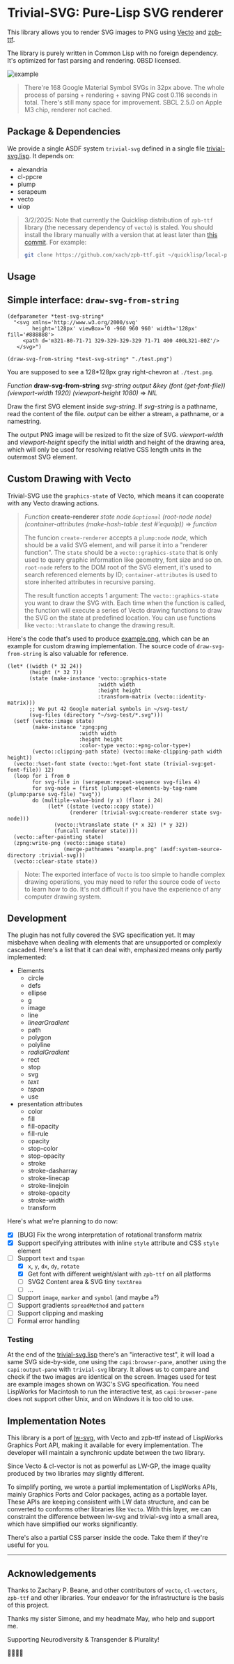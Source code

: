 # Trivial-SVG: Pure-Lisp SVG renderer

This library allows you to render SVG images to PNG using [Vecto](https://www.xach.com/lisp/vecto/) and [zpb-ttf](https://github.com/xach/zpb-ttf).

The library is purely written in Common Lisp with no foreign dependency. It's optimized for fast parsing and rendering. 0BSD licensed.

![example](example.png)

> There're 168 Google Material Symbol SVGs in 32px above. The whole process of parsing + rendering + saving PNG cost 0.116 seconds in total. There's still many space for improvement. SBCL 2.5.0 on Apple M3 chip, renderer not cached.

## Package & Dependencies

We provide a single ASDF system `trivial-svg` defined in a single file [trivial-svg.lisp](./trivial-svg.lisp). It depends on:

- alexandria
- cl-ppcre
- plump
- serapeum
- vecto
- uiop

> 3/2/2025: Note that currently the Quicklisp distribution of `zpb-ttf` library (the necessary dependency of `vecto`) is staled. You should install the library manually with a version that at least later than [this commit](https://github.com/xach/zpb-ttf/commit/3b907c6f666cd3ed56ff2d469f23c5e26a709f2b). For example:
>
> ```bash
> git clone https://github.com/xach/zpb-ttf.git ~/quicklisp/local-projects/zpb-ttf/
> ```

## Usage

## Simple interface: `draw-svg-from-string`

``` common-lisp
(defparameter *test-svg-string*
  "<svg xmlns='http://www.w3.org/2000/svg'
        height='128px' viewBox='0 -960 960 960' width='128px' fill='#888888'>
     <path d='m321-80-71-71 329-329-329-329 71-71 400 400L321-80Z'/>
   </svg>")

(draw-svg-from-string *test-svg-string* "./test.png")
```

You are supposed to see a 128*128px gray right-chevron at `./test.png`.

*Function* **draw-svg-from-string** *svg-string output &key (font (get-font-file)) (viewport-width 1920) (viewport-height 1080)* => *NIL*

Draw the first SVG element inside *svg-string*. If *svg-string* is a pathname, read the content of the file. *output* can be either a stream, a pathname, or a namestring. 

The output PNG image will be resized to fit the size of SVG. *viewport-width* and *viewport-height* specify the initial width and height of the drawing area, which will only be used for resolving relative CSS length units in the outermost SVG element.

## Custom Drawing with Vecto

Trivial-SVG use the `graphics-state` of Vecto,  which means it can cooperate with any Vecto drawing actions.

> *Function* **create-renderer** *state* *node* *`&optional`* *(root-node node) (container-attributes (make-hash-table :test #'equalp))* => *function*
>
> The funcion `create-renderer` accepts a `plump:node` *node,* which should be a valid SVG element, and will parse it into a "renderer function". The `state` should be a `vecto::graphics-state` that is only used to query graphic information like geometry, font size and so on. `root-node` refers to the DOM root of the SVG element, it's used to search referenced elements by ID; `container-attributes` is used to store inherited attributes in recursive parsing.
>
> The result function accepts 1 argument: The `vecto::graphics-state` you want to draw the SVG with. Each time when the function is called, the function will execute a series of Vecto drawing functions to draw the SVG on the state at predefined location. You can use functions like `vecto::%translate` to change the drawing result.

Here's the code that's used to produce [example.png](./example.png), which can be an example for custom drawing implementation. The source code of `draw-svg-from-string` is also valuable for reference.

```common-lisp
(let* ((width (* 32 24))
       (height (* 32 7))
       (state (make-instance 'vecto::graphics-state
                             :width width
                             :height height
                             :transform-matrix (vecto::identity-matrix)))
       ;; We put 42 Google material symbols in ~/svg-test/
       (svg-files (directory "~/svg-test/*.svg")))
  (setf (vecto::image state)
        (make-instance 'zpng:png
                       :width width
                       :height height
                       :color-type vecto::+png-color-type+)
        (vecto::clipping-path state) (vecto::make-clipping-path width height))
  (vecto::%set-font state (vecto::%get-font state (trivial-svg:get-font-file)) 12)
  (loop for i from 0
        for svg-file in (serapeum:repeat-sequence svg-files 4)
        for svg-node = (first (plump:get-elements-by-tag-name (plump:parse svg-file) "svg"))
        do (multiple-value-bind (y x) (floor i 24)
             (let* ((state (vecto::copy state))
                    (renderer (trivial-svg:create-renderer state svg-node)))
               (vecto::%translate state (* x 32) (* y 32))
               (funcall renderer state))))
  (vecto::after-painting state)
  (zpng:write-png (vecto::image state)
                  (merge-pathnames "example.png" (asdf:system-source-directory :trivial-svg)))
  (vecto::clear-state state))
```

> Note: The exported interface of `Vecto` is too simple to handle complex drawing operations, you may need to refer the source code of `Vecto` to learn how to do. It's not difficult if you have the experience of any computer drawing system.

## Development

The plugin has not fully covered the SVG specification yet. It may misbehave when dealing with elements that are unsupported or complexly cascaded. Here's a list that it can deal with, emphasized means only partly implemented:

- Elements
  - circle
  - defs
  - ellipse
  - g
  - image
  - line
  - *linearGradient*
  - path
  - polygon
  - polyline
  - *radialGradient*
  - rect
  - stop
  - svg
  - *text*
  - *tspan*
  - use
- presentation attributes
  - color
  - fill
  - fill-opacity
  - fill-rule
  - opacity
  - stop-color
  - stop-opacity
  - stroke
  - stroke-dasharray
  - stroke-linecap
  - stroke-linejoin
  - stroke-opacity
  - stroke-width
  - transform

Here's what we're planning to do now:

- [x] [BUG] Fix the wrong interpretation of rotational transform matrix
- [x] Support specifying attributes with inline `style` attribute and CSS `style` element
- [ ] Support `text` and `tspan`
  - [x] `x`, `y`, `dx`, `dy`, `rotate`
  - [x] Get font with different weight/slant with `zpb-ttf` on all platforms
  - [ ] SVG2 Content area & SVG tiny `textArea`
  - [ ] ...

- [ ] Support `image`, `marker` and `symbol` (and maybe `a`?)
- [ ] Support gradients `spreadMethod` and `pattern`
- [ ] Support clipping and masking
- [ ] Formal error handling

### Testing

At the end of the [trivial-svg.lisp](./trivial-svg.lisp) there's an "interactive test", it will load a same SVG side-by-side, one using the `capi:browser-pane`, another using the `capi:output-pane` with `trivial-svg` library. It allows us to compare and check if the two images are identical on the screen. Images used for test are example images shown on W3C's SVG specification. You need LispWorks for Macintosh to run the interactive test, as `capi:browser-pane` does not support other Unix, and on Windows it is too old to use.

## Implementation Notes

This library is a port of [lw-svg](https://github.com/apr3vau/lw-plugins/tree/main/svg), with Vecto and zpb-ttf instead of LispWorks Graphics Port API, making it available for every implementation. The developer will maintain a synchronic update between the two library.

Since Vecto & cl-vector is not as powerful as LW-GP, the image quality produced by two libraries may slightly different.

To simplify porting, we wrote a partial implementation of LispWorks APIs, mainly Graphics Ports and Color packages, acting as a portable layer. These APIs are keeping consistent with LW data structure, and can be converted to conforms other libraries like `Vecto`. With this layer, we can constraint the difference between lw-svg and trivial-svg into a small area, which have simplified our works significantly.

There's also a partial CSS parser inside the code. Take them if they're useful for you.

---

## Acknowledgements

Thanks to Zachary P. Beane, and other contributors of `vecto`, `cl-vectors`, `zpb-ttf` and other libraries. Your endeavor for the infrastructure is the basis of this project.

Thanks my sister Simone, and my headmate May, who help and support me.

Supporting Neurodiversity & Transgender & Plurality!

🏳️‍🌈🏳️‍⚧️

